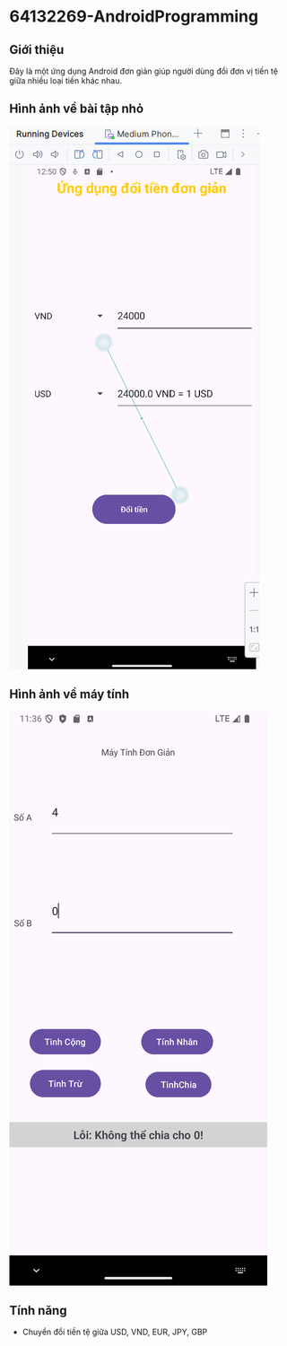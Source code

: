 # 64132269-AndroidProgramming

## Giới thiệu
Đây là một ứng dụng Android đơn giản giúp người dùng đổi đơn vị tiền tệ giữa nhiều loại tiền khác nhau.

## Hình ảnh về bài tập nhỏ
![Giao diện ứng dụng](BaiTapLamThem_App_Doi_Don_vi_tien_te.png)

## Hình ảnh về máy tính 
![alt text](image.png)
## Tính năng
- Chuyển đổi tiền tệ giữa USD, VND, EUR, JPY, GBP